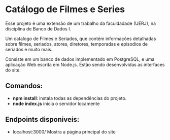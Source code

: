 # Catálogo de Filmes e Series
Esse projeto é uma extensão de um trabalho da faculdadade (UERJ), na disciplina de Banco de Dados I.

Um catalogo de Filmes e Seriados, que contém informações detalhadas sobre filmes, seriados, atores, diretores, temporadas e episodios de seriados
e muito mais..

Consiste em um banco de dados implementado em PostgreSQL, e uma aplicação Web escrita em Node.js.
Estão sendo desenvolvidas as interfaces do site.

## Comandos:

* **npm install**: instala todas as dependências do projeto.
* **node index.js** inicia o servidor locamente

## Endpoints disponiveis:

* localhost:3000/  Mostra a página principal do site
